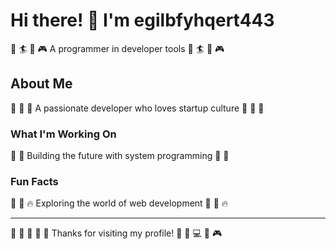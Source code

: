 # Hi there! 👋 I'm egilbfyhqert443

🎰 🏄 🎽 🎮 A programmer in developer tools 🎰 🏄 🎽 🎮

## About Me
🚵 🌟 🥊 A passionate developer who loves startup culture 🚵 🌟 🥊

### What I'm Working On
🎰 🏸 Building the future with system programming 🎰 🏸

### Fun Facts
🌺 🚵 🔥 Exploring the world of web development 🌺 🚵 🔥

---
🚵 🚣 🎽 🏸 🏒 Thanks for visiting my profile! 🎽 🎸 💻 🚣 🎮
